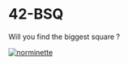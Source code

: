 # 42-BSQ
Will you find the biggest square ?

[![norminette](https://github.com/Alexdelia/42-BSQ/actions/workflows/norminette.yml/badge.svg)](https://github.com/Alexdelia/42-BSQ/actions/workflows/norminette.yml)
